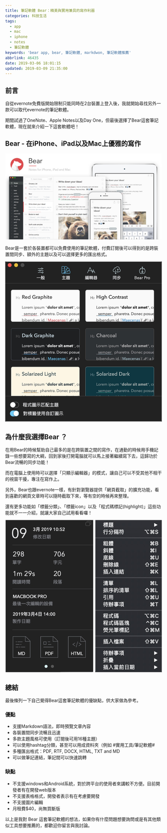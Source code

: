 ```yaml
---
title: 筆記軟體 Bear：精美與實用兼具的寫作利器
categories: 科技生活
tags:
  - app
  - mac
  - iphone
  - notes
  - 筆記軟體
keywords: 'bear app, bear, 筆記軟體, markdwon, 筆記軟體推薦'
abbrlink: 46435
date: 2019-03-06 18:01:15
updated: 2019-03-09 21:35:00
---
```


## 前言
自從evernote免費版開始限制只能同時在2台裝置上登入後，我就開始尋找另外一款可以取代evernote的筆記軟體。

期間試過了OneNote、Apple Notes以及Day One，但最後選擇了Bear這套筆記軟體，現在就來介紹一下這套軟體吧！

## Bear - 在iPhone、iPad以及Mac上優雅的寫作
![圖片來自官網](Bear｜精美與實用兼具的寫作利器/image1.jpg)

Bear是一套於各裝置都可以免費使用的筆記軟體，付費訂閱後可以得到的是跨裝置間同步、額外的主題以及可以選擇更多的匯出格式。

<!--more-->

![Bear主題樣式選擇](Bear｜精美與實用兼具的寫作利器/image2.jpg)

## 為什麼我選擇Bear ？
在用Bear的時候幫助自己最多的是在跨裝置之間的寫作，在通勤的時候用手機記錄一些想要寫的大綱，回到家後打開電腦就可以馬上接著繼續寫下去，這歸功於Bear流暢的同步功能！

而在電腦上使用時可以選擇「只顯示編輯器」的模式，讓自己可以不受其他不相干的視窗干擾，專注在寫作上。

另外，Bear也跟evernote一樣，有針對瀏覽器提供「網頁截取」的擴充功能，看到喜歡的網頁文章時可以隨時截取下來，等有空的時候再來整理。

還有更多功能如「標籤分類」、「標籤icon」以及「程式碼標記(highlight)」這些功能就不一一介紹，就讓大家自己試用看看囉！

![字元統計功能及編輯快捷鍵](Bear｜精美與實用兼具的寫作利器/image3.png)

## 總結
最後條列一下自己覺得Bear這套筆記軟體的優缺點，供大家做為參考。

### 優點
* 支援Markdown語法，即時預覽文章內容
* 各裝置間同步流暢且迅速
* 多款主題風格可使用（訂閱後可用16種主題）
* 可以使用hashtag分類，甚至可以用成資料夾（例如 #實用工具/筆記軟體#
* 多種匯出格式：PDF, RTF, DOCX, HTML, TXT and MD
* 可以做筆記連結，筆記間可以快速跳轉

### 缺點
* 不支援windows和Android系統，對於跨平台的使用者來講較不方便。目前開發者有在開發web版本
* 不支援表格格式，開發者表示有在考慮要開發
* 不支援圖片編輯
* 月租費$40，尚無買斷版

以上是我對 Bear 這套筆記軟體的想法，如果你有什麼問題想要詢問或是有其他類似工具想要推薦的，都歡迎你留言與我討論。
